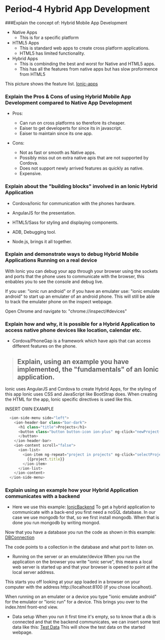 # Period-4 Hybrid App Development

###Explain the concept of: Hybrid Mobile App Development
- Native Apps
    - This is for a specific platform
- HTML5 Apps
    - This is standard web apps to create cross platform applications.
    - HTML5 has limited functionality.
- Hybrid Apps
  - This is combinding the best and worst for Native and HTML5 apps.
  - This has all the features from native apps but has slow proformence from HTML5

This picture shows the feature list.
[Ionic-apps](https://github.com/philliphb/JavaScript-Exam/blob/master/JSPeriode4/Ionic-apps.png)

### Explain the Pros & Cons of using Hybrid Mobile App Development compared to Native App Development

- Pros:
  - Can run on cross platforms so therefore its cheaper.
  - Eaiser to get developerts for since its in javascript.
  - Eaiser to maintain since its one app.

- Cons:
  - Not as fast or smooth as Native apps.
  - Possibly miss out on extra native apis that are not supported by Cordova.
  - Does not support newly arrived features as quickly as native.
  - Expensive.

### Explain about the "building blocks" involved in an Ionic Hybrid Application

- Cordova/Ionic for communication with the phones hardware.

- AngularJS for the presentation.

- HTML5/Sass for styling and displaying components.

- ADB, Debugging tool.

- Node.js, brings it all together.

### Explain and demonstrate ways to debug Hybrid Mobile Applications Running on a real device

With Ionic you can debug your app through your browser using the sockets and ports that the phone uses to communicate with the browser, this enbables you to see the console and debug live.

If you use: "ionic run android" or if you have an emulater use: "ionic emulate android" to start up an emulater of an android phone.
This will still be able to track the emulater phone on the inspect webpage.

Open Chrome and navigate to: "chrome://inspect/#devices"

### Explain how and why, it is possible for a Hybrid Application to access native phone devices like location, calendar etc. 

- Cordova/PhoneGap is a framework which have apis that can access different features on the phone.

>## Explain, using an example you have implemented, the "fundamentals" of an Ionic application.

Ionic uses AngularJS and Cordova to create Hybrid Apps, for the styling of this app Ionic uses CSS and JavaScript like BootStrap does. When creating the HTML for the app, Ionic specific directives is used like this.

INSERT OWN EXAMPLE
```javascript
  <ion-side-menu side="left">
    <ion-header-bar class="bar-dark">
      <h1 class="title">Projects</h1>
      <button class="button button-icon ion-plus" ng-click="newProject()">
      </button>
    </ion-header-bar>
    <ion-content scroll="false">
      <ion-list>
        <ion-item ng-repeat="project in projects" ng-click="selectProject(project, $index)" ng-class="{active: activeProject == project}">
          {{project.title}}
        </ion-item>
      </ion-list>
    </ion-content>
  </ion-side-menu>
```

### Explain using an example how your Hybrid Application communicates with a backend 
- Here we use this example: [IonicBackend](https://github.com/KongBoje/Hand-in-4-Ionic/tree/master/BackendIonic)
To get a hybrid application to communicate with a back-end you first need a noSQL database. In our case we use mongodb for that, so we first install mongodb. When that is done you run mongodb by writing mongod.

Now that you have a database you run the code as shown in this example: [DBConnection](https://github.com/KongBoje/Hand-in-4-Ionic/blob/master/BackendIonic/bin/www)

The code points to a collection in the database and what port to listen on.

- Running on the server or an emulater/device
When you run the application on the browser you write "ionic serve", this means a local web server is started up and that
your browser is opened to point at the local server address.

This starts you off looking at your app loaded in a browser on your computer with the address http://localhost:8100 (if you chose localhost).

When running on an emulater or a device you type "ionic emulate android" for the emulator or "ionic run" for a device.
This brings you over to the index.html front-end view.

- Data setup
When you run it first time it's empty, so to know that a db is connected and that the backend communicates, we can insert some test data like this: [Test Data](https://github.com/KongBoje/Hand-in-4-Ionic/blob/master/BackendIonic/utils/dataSetup.js)
This will show the test data on the started webpage.